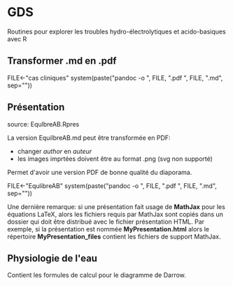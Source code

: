 GDS
===

Routines pour explorer les troubles hydro-électrolytiques et acido-basiques avec R

Transformer .md en .pdf
-----------------------
FILE<-"cas cliniques"
system(paste("pandoc -o ", FILE, ".pdf ", FILE, ".md", sep=""))

Présentation
------------

source: EqulbreAB.Rpres

La version EquilbreAB.md peut être transformée en PDF:
- changer _author_ en _auteur_
- les images imprtées doivent être au format .png (svg non supporté)

Permet d'avoir une version PDF de bonne qualité du diaporama.

FILE<-"EqulibreAB"
system(paste("pandoc -o ", FILE, ".pdf ", FILE, ".md", sep=""))

Une dernière remarque: si une présentation fait usage de __MathJax__ pour les équations LaTeX, alors les fichiers requis par MathJax sont copiés dans un dossier qui doit être distribué avec le fichier présentation HTML. Par exemple, si la présentation est nommée __MyPresentation.html__ alors le répertoire __MyPresentation_files__ contient les fichiers de support MathJax.

Physiologie de l'eau
--------------------

Contient les formules de calcul pour le diagramme de Darrow.